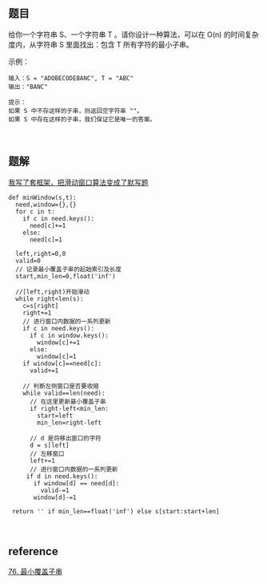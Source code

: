 ## 题目
给你一个字符串 S、一个字符串 T 。请你设计一种算法，可以在 O(n) 的时间复杂度内，从字符串 S 里面找出：包含 T 所有字符的最小子串。

示例：
```
输入：S = "ADOBECODEBANC", T = "ABC"
输出："BANC"
 
提示：
如果 S 中不存这样的子串，则返回空字符串 ""。
如果 S 中存在这样的子串，我们保证它是唯一的答案。
```

&nbsp;
## 题解
[我写了套框架，把滑动窗口算法变成了默写题](https://mp.weixin.qq.com/s?__biz=MzAxODQxMDM0Mw==&mid=2247485141&idx=1&sn=0e4583ad935e76e9a3f6793792e60734&chksm=9bd7f8ddaca071cbb7570b2433290e5e2628d20473022a5517271de6d6e50783961bebc3dd3b&scene=21#wechat_redirect)

```
def minWindow(s,t):
  need,window={},{}
  for c in t:
    if c in need.keys():
      need[c]+=1
    else:
      need[c]=1
  
  left,right=0,0
  valid=0
  // 记录最小覆盖子串的起始索引及长度
  start,min_len=0,float('inf')
  
  //[left,right)开始滑动
  while right<len(s):
    c=s[right]
    right+=1
    // 进行窗口内数据的一系列更新
    if c in need.keys():
      if c in window.keys():
        window[c]+=1
      else:
        window[c]=1
    if window[c]==need[c]:
      valid+=1
      
    // 判断左侧窗口是否要收缩
    while valid==len(need):
      // 在这里更新最小覆盖子串
      if right-left<min_len:
        start=left
        min_len=right-left
        
      // d 是将移出窗口的字符
      d = s[left]
      // 左移窗口
      left+=1
      // 进行窗口内数据的一系列更新
     if d in need.keys():
       if window[d] == need[d]:
         valid-=1
       window[d]-=1

 return '' if min_len==float('inf') else s[start:start+len]   
```


&nbsp;
## reference
[76. 最小覆盖子串](https://leetcode-cn.com/problems/minimum-window-substring/)
